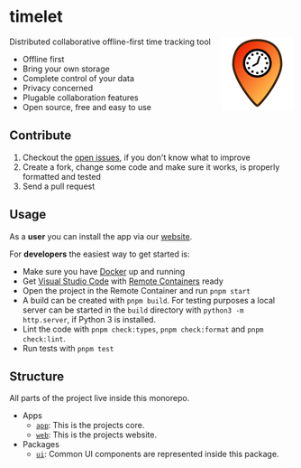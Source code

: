 # timelet

<img src='assets/brand/timelet-128.png' align='right' alt='Timelet logo'>

Distributed collaborative offline-first time tracking tool

- Offline first
- Bring your own storage
- Complete control of your data
- Privacy concerned
- Plugable collaboration features
- Open source, free and easy to use

## Contribute

1. Checkout the [open issues](https://github.com/timelet/timelet/issues), if you don't know what to improve
1. Create a fork, change some code and make sure it works, is properly formatted and tested
1. Send a pull request

## Usage

As a **user** you can install the app via our [website](https://timelet.org).

For **developers** the easiest way to get started is:

- Make sure you have [Docker](https://docs.docker.com/get-docker/) up and running
- Get [Visual Studio Code](https://code.visualstudio.com/) with [Remote Containers](https://code.visualstudio.com/docs/remote/containers) ready
- Open the project in the Remote Container and run `pnpm start`
- A build can be created with `pnpm build`. For testing purposes a local server can be started in the `build` directory with `python3 -m http.server`, if Python 3 is installed.
- Lint the code with `pnpm check:types`, `pnpm check:format` and `pnpm check:lint`.
- Run tests with `pnpm test`

## Structure

All parts of the project live inside this monorepo.

- Apps
  - [`app`](./apps/app/): This is the projects core.
  - [`web`](./apps/web/): This is the projects website.
- Packages
  - [`ui`](./packages/ui/): Common UI components are represented inside this package.
